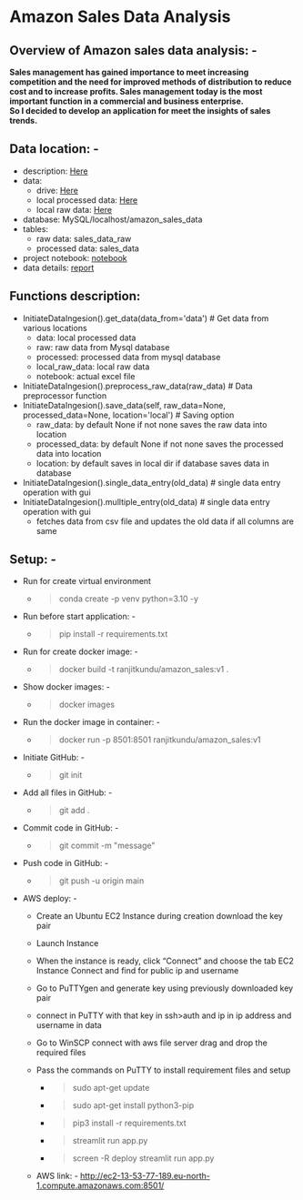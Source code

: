 # Amazon Sales Data Analysis

## Overview of Amazon sales data analysis: -  
**Sales management has gained importance to meet increasing competition and the need for improved methods of distribution to reduce cost and to increase profits. Sales management today is the most important function in a commercial and business enterprise.**  
**So I decided to develop an application for meet the insights  of sales trends.**   

## Data location: -  
- description: [Here](https://drive.google.com/file/d/1fK7DM6WZjh7lBANXlqdkDjojOMdRDqbs/view)  
- data:
  - drive: [Here]([Here](https://drive.google.com/file/d/1fK7DM6WZjh7lBANXlqdkDjojOMdRDqbs/view))
  - local processed data: [Here](artifacts/data.csv)
  - local raw data: [Here](artifacts/raw_data.csv)
- database: MySQL/localhost/amazon_sales_data  
- tables:  
  - raw data: sales_data_raw  
  - processed data: sales_data  
- project notebook: [notebook](notebook_amazon_sales/EDA.ipynb)  
- data details: [report](notebook_amazon_sales/report.html)  

## Functions description:
  - InitiateDataIngesion().get_data(data_from='data') # Get data from various locations
    - data: local processed data
    - raw: raw data from Mysql database
    - processed: processed data from mysql database
    - local_raw_data: local raw data
    - notebook: actual excel file
  - InitiateDataIngesion().preprocess_raw_data(raw_data) # Data preprocessor function
  - InitiateDataIngesion().save_data(self, raw_data=None, processed_data=None, location='local') # Saving option
    - raw_data: by default None if not none saves the raw data into location
    - processed_data: by default None if not none saves the processed data into location
    - location: by default saves in local dir if database saves data in database
  - InitiateDataIngesion().single_data_entry(old_data) # single data entry operation with gui
  - InitiateDataIngesion().mulltiple_entry(old_data) # single data entry operation with gui
    - fetches data from csv file and updates the old data if all columns are same

## Setup: -
  - Run for create virtual environment
    - > conda create -p venv python=3.10 -y
  - Run before start application: -
    - > pip install -r requirements.txt
  - Run for create docker image: -
    - > docker build -t ranjitkundu/amazon_sales:v1 .
  - Show docker images: -
    - > docker images
  - Run the docker image in container: - 
    - > docker run -p 8501:8501 ranjitkundu/amazon_sales:v1
  - Initiate GitHub: -
    - > git init
  - Add all files in GitHub: -
    - > git add .
  - Commit code in GitHub: -
    - > git commit -m "message"
  - Push code in GitHub: -
    - > git push -u origin main
- AWS deploy: -
  -  Create an Ubuntu EC2 Instance during creation download the key pair
  -  Launch Instance
  -  When the instance is ready, click “Connect” and choose the tab EC2 Instance Connect and find for public ip and username
  -  Go to PuTTYgen and generate key using previously downloaded key pair
  - connect in PuTTY with that key in ssh>auth and ip in ip address and username in data
  - Go to WinSCP connect with aws file server drag and drop the required files
  - Pass the commands on PuTTY to install requirement files and setup
    - > sudo apt-get update
    - > sudo apt-get install python3-pip
    - > pip3 install -r requirements.txt
    - > streamlit run app.py
    - > screen -R deploy streamlit run app.py
  
  - AWS link: - http://ec2-13-53-77-189.eu-north-1.compute.amazonaws.com:8501/
